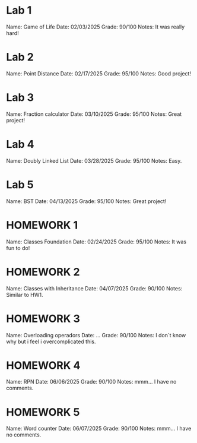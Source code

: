 # Lab 1
Name: Game of Life
Date: 02/03/2025
Grade: 90/100
Notes: It was really hard!

# Lab 2
Name: Point Distance
Date: 02/17/2025
Grade: 95/100
Notes: Good project!

# Lab 3
Name: Fraction calculator
Date: 03/10/2025
Grade: 95/100
Notes: Great project!

# Lab 4
Name: Doubly Linked List
Date: 03/28/2025
Grade: 95/100
Notes: Easy.

 # Lab 5
Name: BST
Date: 04/13/2025
Grade: 95/100
Notes: Great project!


 # HOMEWORK 1
 Name: Classes Foundation
 Date: 02/24/2025
 Grade: 95/100
 Notes: It was fun to do!

 # HOMEWORK 2
 Name: Classes with Inheritance
 Date: 04/07/2025
 Grade: 90/100
 Notes: Similar to HW1.

 # HOMEWORK 3
 Name: Overloading operadors
 Date: ...
 Grade: 90/100
 Notes: I don´t know why but i feel i overcomplicated this.

# HOMEWORK 4
 Name: RPN
 Date: 06/06/2025
 Grade: 90/100
 Notes: mmm... I have no comments.

 # HOMEWORK 5
 Name: Word counter
 Date: 06/07/2025
 Grade: 90/100
 Notes: mmm... I have no comments.